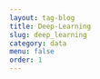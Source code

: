 ```yaml
---
layout: tag-blog
title: Deep-Learning
slug: deep_learning
category: data
menu: false
order: 1
---
```

